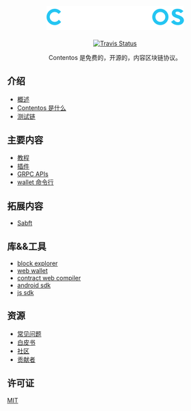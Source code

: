 <h2 align="center">
    <a href="https://contentos.io">
    <img alt="contentos" src="./_media/bigname.png">
    </a>
</h2>

<p align="center">
  <a href="https://travis-ci.org/coschain/contentos-go"><img alt="Travis Status" src="https://travis-ci.com/coschain/contentos-go.svg?branch=master"></a>
</p>

<p align="center">
    Contentos 是免费的，开源的，内容区块链协议。
</p>

## 介绍

- [概述](/zh-cn/overview)
- [Contentos 是什么](/zh-cn/about)
- [测试链](/zh-cn/testnet)

## 主要内容

- [教程](/zh-cn/tutorial/)
- [插件](/zh-cn/plugin/)
- [GRPC APIs](/zh-cn/grpc/)
- [wallet 命令行](/zh-cn/wallet/)

## 拓展内容

- [Sabft](/zh-cn/sabft)

## 库&&工具

- [block explorer](https://github.com/coschain/block-explorer)
- [web wallet](https://github.com/coschain/cos-web-toolkit)
- [contract web compiler](https://github.com/coschain/WebAssemblyStudio)
- [android sdk](https://github.com/coschain/cos-android-sdk)
- [js sdk](https://github.com/coschain/cos-sdk-grpc-js)

## 资源

- [常见问题](/zh-cn/questions/)
- [白皮书](/zh-cn/whitepaper/)
- [社区](/zh-cn/community/)
- [贡献者](/zh-cn/contributors)


## 许可证

[MIT](LICENSE)